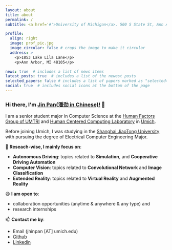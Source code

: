 ```yaml
---
layout: about
title: about
permalink: /
subtitle: <a href='#'>University of Michigan</a>. 500 S State St, Ann Arbor, MI 48109.

profile:
  align: right
  image: prof_pic.jpg
  image_circular: false # crops the image to make it circular
  address: >
    <p>1853 Lake Lila Lane</p>
    <p>Ann Arbor, MI 48105</p>

news: true  # includes a list of news items
latest_posts: true  # includes a list of the newest posts
selected_papers: false # includes a list of papers marked as "selected={true}"
social: true  # includes social icons at the bottom of the page
---
```


### Hi there, I'm [Jin Pan(潘劲 in Chinese)!](https://jhinpan.github.io/) 👋

I am a senior student major in Computer Science at the [Human Factors Group of UMTRI](https://www.linkedin.com/company/university-of-michigan-transportation-research-institute/) and [Human Centered Computing Laboratory](https://hcc.engin.umich.edu/) in [Umich](https://www.umich.edu/).

Before joining Umich, I was studying in the [Shanghai JiaoTong University](https://en.sjtu.edu.cn/) with pursuing the degree of Electrical Computer Engineering Major.


🔭 **Reseach-wise, I mainly focus on**:
- **Autonomous Driving**: topics related to **Simulation**, and **Cooperative Driving Automation**
- **Computer Vision**: topics related to **Convolutional Network** and **Image Classification**
- **Extended Reality**: topics related to **Virtual Reality** and **Augmented Reality**


😄 **I am open to**:
- collaboration opportunities (anytime & anywhere & any type) and
- research internships

📫 **Contact me by**:
- Email (jhinpan [AT] umich.edu)
- [Github](https://github.com/jhinpan/)
- [Linkedin](https://www.linkedin.com/in/jin-pan-246a04253/)
